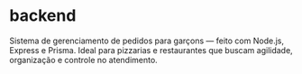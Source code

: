 # backend
Sistema de gerenciamento de pedidos para garçons — feito com Node.js, Express e Prisma. Ideal para pizzarias e restaurantes que buscam agilidade, organização e controle no atendimento. 
